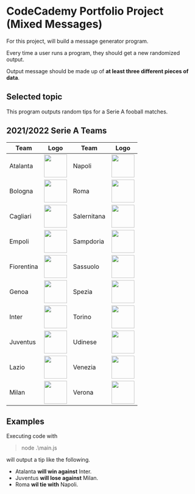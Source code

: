 # CodeCademy Portfolio Project (Mixed Messages)
For this project, will build a message generator program.

Every time a user runs a program, they should get a new randomized output.

Output message should be made up of **at least three different pieces of data**.

## Selected topic

This program outputs random tips for a Serie A fooball matches.

## 2021/2022 Serie A Teams
| Team | Logo | Team | Logo |
| ---- | ---- | ---- | ---- |
| Atalanta | <img src="https://as01.epimg.net/img/comunes/fotos/fichas/equipos/large/21.png" width="60"> | Napoli | <img src="https://as01.epimg.net/img/comunes/fotos/fichas/equipos/large/28.png" width="60"> |
| Bologna | <img src="https://as01.epimg.net/img/comunes/fotos/fichas/equipos/large/36.png" width="60"> | Roma | <img src="https://as01.epimg.net/img/comunes/fotos/fichas/equipos/large/24.png" width="60"> |
| Cagliari | <img src="https://as01.epimg.net/img/comunes/fotos/fichas/equipos/large/48.png" width="60"> | Salernitana | <img src="https://as01.epimg.net/img/comunes/fotos/fichas/equipos/large/975.png" width="60"> |
| Empoli | <img src="https://as01.epimg.net/img/comunes/fotos/fichas/equipos/large/980.png" width="60"> | Sampdoria | <img src="https://as01.epimg.net/img/comunes/fotos/fichas/equipos/large/130.png" width="60"> |
| Fiorentina | <img src="https://as01.epimg.net/img/comunes/fotos/fichas/equipos/large/31.png" width="60"> | Sassuolo | <img src="https://as01.epimg.net/img/comunes/fotos/fichas/equipos/large/2863.png" width="60"> |
| Genoa | <img src="https://as01.epimg.net/img/comunes/fotos/fichas/equipos/large/1137.png" width="60"> | Spezia | <img src="https://as01.epimg.net/img/comunes/fotos/fichas/equipos/large/1350.png" width="60"> |
| Inter | <img src="https://as01.epimg.net/img/comunes/fotos/fichas/equipos/large/35.png" width="60"> | Torino | <img src="https://as01.epimg.net/img/comunes/fotos/fichas/equipos/large/125.png" width="60"> |
| Juventus | <img src="https://as01.epimg.net/img/comunes/fotos/fichas/equipos/large/29.png" width="60"> | Udinese | <img src="https://as01.epimg.net/img/comunes/fotos/fichas/equipos/large/37.png" width="60"> |
| Lazio | <img src="https://as01.epimg.net/img/comunes/fotos/fichas/equipos/large/23.png" width="60"> | Venezia | <img src="https://as01.epimg.net/img/comunes/fotos/fichas/equipos/large/88.png" width="60"> |
| Milan | <img src="https://as01.epimg.net/img/comunes/fotos/fichas/equipos/large/22.png" width="60"> | Verona | <img src="https://as01.epimg.net/img/comunes/fotos/fichas/equipos/large/25.png" width="60"> |

## Examples
Executing code with

> node  .\main.js

will output a tip like the following.

- Atalanta **will win against** Inter.
- Juventus **will lose against** Milan.
- Roma **wil tie with** Napoli.
